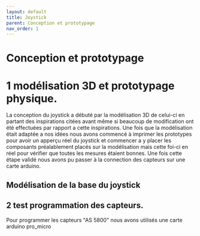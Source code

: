 ```yaml
---
layout: default
title: Joystick
parent: Conception et prototypage
nav_order: 1
---
```


# Conception et prototypage

# 1 modélisation 3D et prototypage physique.

La conception du joystick a débuté par la modélisation 3D de celui-ci en partant des inspirations citées avant même si beaucoup de modification ont été effectuées par rapport a cette inspirations. Une fois que la modélisation était adaptée a nos idées nous avons commencé à imprimer les prototypes pour avoir un apperçu réel du joystick et commencer a y placer les composants préalablement placés sur la modélisation mais cette foi-ci en réel pour vérifier que toutes les mesures étaient bonnes. Une fois cette étape validé nous avons pu passer à la connection des capteurs sur une carte arduino.


## Modélisation de la base du joystick

<script type="module" src="https://ajax.googleapis.com/ajax/libs/model-viewer/3.4.0/model-viewer.min.js"></script>

<model-viewer src="images/joystick_prototype_v3 copy.glb" ar ar-modes="webxr scene-viewer quick-look" camera-controls tone-mapping="commerce" poster="../images/poster copy.webp" shadow-intensity="1"></model-viewer>

## 2 test programmation des capteurs.

Pour programmer les capteurs "AS 5800" nous avons utilisés une carte arduino pro_micro 